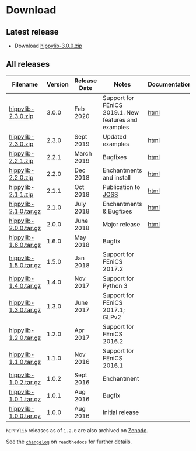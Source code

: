 # Download

## Latest release
- Download [hippylib-3.0.0.zip](https://zenodo.org/record/3634136/files/hippylib/hippylib-3.0.0.zip?download=1)

## All releases

**Filename** | **Version** | **Release Date** | **Notes** | **Documentation** |
 ----------- | ----------- | ---------------- | --------- | ----------------- |
 [hippylib-2.3.0.zip](https://zenodo.org/record/3634136/files/hippylib/hippylib-3.0.0.zip?download=1) | 3.0.0 | Feb 2020 | Support for FEniCS 2019.1. New features and examples | [html](https://hippylib.readthedocs.io/en/3.0.0/)
[hippylib-2.3.0.zip](https://zenodo.org/record/3401577/files/hippylib/hippylib-2.3.0.zip?download=1) | 2.3.0 | Sept 2019 | Updated examples | [html](https://hippylib.readthedocs.io/en/2.3.0/)
[hippylib-2.2.1.zip](https://zenodo.org/record/2614052/files/hippylib/hippylib-2.2.1.zip?download=1) | 2.2.1 | March 2019 | Bugfixes | [html](https://hippylib.readthedocs.io/en/2.2.1/) |
[hippylib-2.2.0.zip](https://zenodo.org/record/2229277/files/hippylib/hippylib-2.2.0.zip?download=1) | 2.2.0 | Dec 2018 | Enchantments and install | [html](https://hippylib.readthedocs.io/en/2.2.0/) |
[hippylib-2.1.1.zip](https://zenodo.org/record/1469675/files/hippylib/hippylib-2.1.1.zip?download=1) | 2.1.1 | Oct 2018 | Publication to [JOSS](http://joss.theoj.org/papers/053e0d08a5e9755e7b78898cff6f6208) | [html](https://hippylib.readthedocs.io/en/2.1.1/) |
[hippylib-2.1.0.tar.gz](https://zenodo.org/record/1411029/files/hippylib/hippylib-2.1.0.zip?download=1) | 2.1.0 | July 2018 | Enchantments & Bugfixes | [html](https://hippylib.readthedocs.io/en/2.1.0/) |
[hippylib-2.0.0.tar.gz](https://zenodo.org/record/1411007/files/hippylib/hippylib-2.0.0.zip?download=1) | 2.0.0 | June 2018 | Major release | [html](https://hippylib.readthedocs.io/en/2.0.0/) |
[hippylib-1.6.0.tar.gz](https://zenodo.org/record/1248215/files/hippylib/hippylib-v1.6.0.zip?download=1) | 1.6.0 | May 2018 | Bugfix |
[hippylib-1.5.0.tar.gz](https://zenodo.org/record/1158816/files/hippylib/hippylib-v1.5.0.zip?download=1) | 1.5.0 | Jan 2018 | Support for FEniCS 2017.2 |
[hippylib-1.4.0.tar.gz](https://zenodo.org/record/1043978/files/hippylib/hippylib-v1.4.0.zip?download=1) | 1.4.0 | Nov 2017 | Support for Python 3 |
[hippylib-1.3.0.tar.gz](https://zenodo.org/record/820658/files/hippylib/hippylib-v1.3.0.zip?download=1) | 1.3.0 | June 2017 | Support for FEniCS 2017.1; GLPv2 |
[hippylib-1.2.0.tar.gz](https://zenodo.org/record/557107/files/hippylib/hippylib-v1.2.0.zip?download=1) | 1.2.0 | Apr 2017 | Support for FEniCS 2016.2 |
[hippylib-1.1.0.tar.gz](https://goo.gl/pDb10B) | 1.1.0 | Nov 2016 | Support for FEniCS 2016.1 |
[hippylib-1.0.2.tar.gz](https://goo.gl/wMb18C) | 1.0.2 | Sept 2016 | Enchantment |
[hippylib-1.0.1.tar.gz](https://goo.gl/srnvsc) | 1.0.1 | Aug 2016 | Bugfix |
[hippylib-1.0.0.tar.gz](https://goo.gl/h7HUFJ) | 1.0.0 | Aug 2016 | Initial release |

`hIPPYlib` releases as of `1.2.0` are also archived on [Zenodo](https://zenodo.org/search?page=1&size=20&q=conceptrecid:%22596931%22&sort=-version&all_versions=True).

See the [`changelog`](http://hippylib.readthedocs.io/en/latest/changelog.html) on `readthedocs` for further details. 
